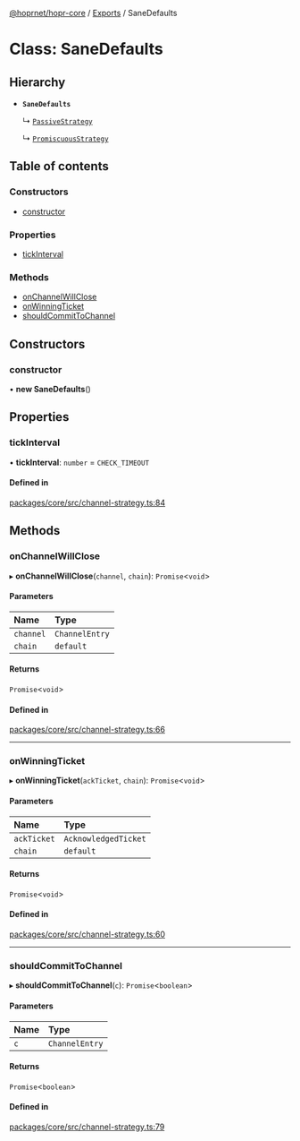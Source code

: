 [@hoprnet/hopr-core](../README.md) / [Exports](../modules.md) / SaneDefaults

# Class: SaneDefaults

## Hierarchy

- **`SaneDefaults`**

  ↳ [`PassiveStrategy`](PassiveStrategy.md)

  ↳ [`PromiscuousStrategy`](PromiscuousStrategy.md)

## Table of contents

### Constructors

- [constructor](SaneDefaults.md#constructor)

### Properties

- [tickInterval](SaneDefaults.md#tickinterval)

### Methods

- [onChannelWillClose](SaneDefaults.md#onchannelwillclose)
- [onWinningTicket](SaneDefaults.md#onwinningticket)
- [shouldCommitToChannel](SaneDefaults.md#shouldcommittochannel)

## Constructors

### constructor

• **new SaneDefaults**()

## Properties

### tickInterval

• **tickInterval**: `number` = `CHECK_TIMEOUT`

#### Defined in

[packages/core/src/channel-strategy.ts:84](https://github.com/hoprnet/hoprnet/blob/master/packages/core/src/channel-strategy.ts#L84)

## Methods

### onChannelWillClose

▸ **onChannelWillClose**(`channel`, `chain`): `Promise`<`void`\>

#### Parameters

| Name | Type |
| :------ | :------ |
| `channel` | `ChannelEntry` |
| `chain` | `default` |

#### Returns

`Promise`<`void`\>

#### Defined in

[packages/core/src/channel-strategy.ts:66](https://github.com/hoprnet/hoprnet/blob/master/packages/core/src/channel-strategy.ts#L66)

___

### onWinningTicket

▸ **onWinningTicket**(`ackTicket`, `chain`): `Promise`<`void`\>

#### Parameters

| Name | Type |
| :------ | :------ |
| `ackTicket` | `AcknowledgedTicket` |
| `chain` | `default` |

#### Returns

`Promise`<`void`\>

#### Defined in

[packages/core/src/channel-strategy.ts:60](https://github.com/hoprnet/hoprnet/blob/master/packages/core/src/channel-strategy.ts#L60)

___

### shouldCommitToChannel

▸ **shouldCommitToChannel**(`c`): `Promise`<`boolean`\>

#### Parameters

| Name | Type |
| :------ | :------ |
| `c` | `ChannelEntry` |

#### Returns

`Promise`<`boolean`\>

#### Defined in

[packages/core/src/channel-strategy.ts:79](https://github.com/hoprnet/hoprnet/blob/master/packages/core/src/channel-strategy.ts#L79)
